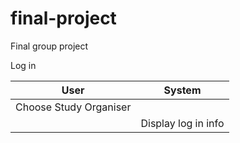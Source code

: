 # final-project

Final group project

Log in

| User | System |
| ------ | ------ |
| Choose Study Organiser |  |
|  | Display log in info | 


